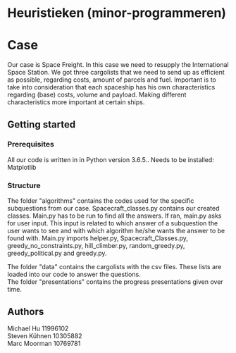 # Heuristieken (minor-programmeren)

# Case

Our case is Space Freight. In this case we need to resupply the International Space Station. We got three cargolists that we need to send up as efficient as possible, regarding costs, amount of parcels and fuel. Important is to take into consideration that each spaceship has his own characteristics regarding (base) costs, volume and payload. Making different characteristics more important at certain ships. 

## Getting started

### Prerequisites
All our code is written in in Python version 3.6.5.. 
Needs to be installed: Matplotlib

### Structure  
The folder "algorithms" contains the codes used for the specific subquestions from our case. Spacecraft_classes.py contains our created classes. Main.py has to be run to find all the answers. If ran, main.py asks for user input. This input is related to which answer of a subquestion the user wants to see and with which algorithm he/she wants the answer to be found with. Main.py imports helper.py, Spacecraft_Classes.py, greedy_no_constraints.py, hill_climber.py, random_greedy.py, greedy_political.py and greedy.py.   

The folder "data" contains the cargolists with the csv files. These lists are loaded into our code to answer the questions.     
The folder "presentations" contains the progress presentations given over time.       

## Authors

Michael Hu 11996102  
Steven Kühnen 10305882   
Marc Moorman 10769781
